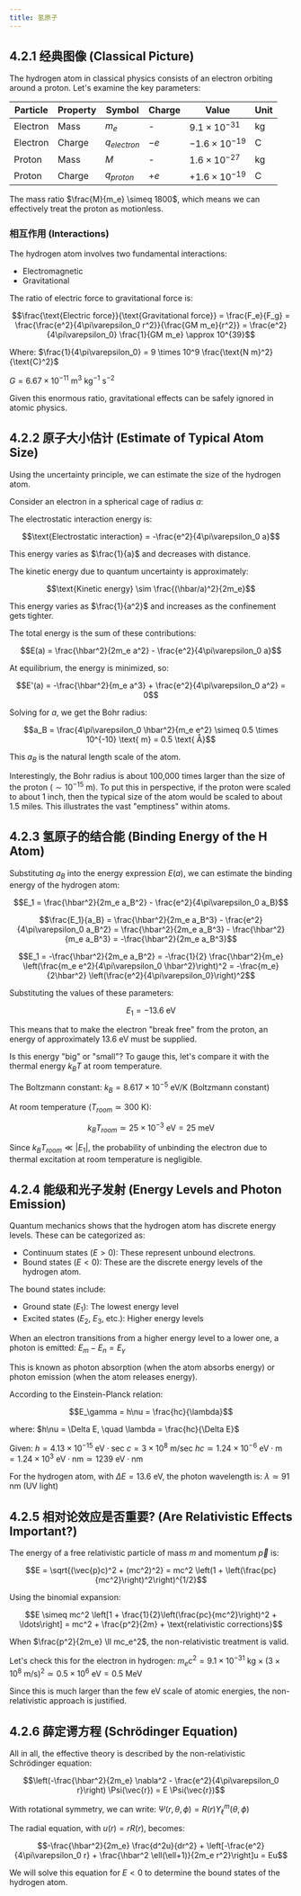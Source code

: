 ```yaml
---
title: 氢原子
---
```


## 4.2.1 经典图像 (Classical Picture)

The hydrogen atom in classical physics consists of an electron orbiting around a proton. Let's examine the key parameters:

| Particle | Property | Symbol         | Charge | Value                  | Unit |
| -------- | -------- | -------------- | ------ | ---------------------- | ---- |
| Electron | Mass     | $m_e$          | -      | $9.1 \times 10^{-31}$  | kg   |
| Electron | Charge   | $q_{electron}$ | $-e$   | $-1.6 \times 10^{-19}$ | C    |
| Proton   | Mass     | $M$            | -      | $1.6 \times 10^{-27}$  | kg   |
| Proton   | Charge   | $q_{proton}$   | $+e$   | $+1.6 \times 10^{-19}$ | C    |

The mass ratio $\frac{M}{m_e} \simeq 1800$, which means we can effectively treat the proton as motionless.

### 相互作用 (Interactions)

The hydrogen atom involves two fundamental interactions:
- Electromagnetic
- Gravitational

The ratio of electric force to gravitational force is:

$$\frac{\text{Electric force}}{\text{Gravitational force}} = \frac{F_e}{F_g} = \frac{\frac{e^2}{4\pi\varepsilon_0 r^2}}{\frac{GM m_e}{r^2}} = \frac{e^2}{4\pi\varepsilon_0} \frac{1}{GM m_e} \approx 10^{39}$$

Where:
$\frac{1}{4\pi\varepsilon_0} = 9 \times 10^9 \frac{\text{N m}^2}{\text{C}^2}$

$G = 6.67 \times 10^{-11} \text{ m}^3 \text{ kg}^{-1} \text{ s}^{-2}$

Given this enormous ratio, gravitational effects can be safely ignored in atomic physics.

## 4.2.2 原子大小估计 (Estimate of Typical Atom Size)

Using the uncertainty principle, we can estimate the size of the hydrogen atom.

Consider an electron in a spherical cage of radius $a$:

The electrostatic interaction energy is: 

$$\text{Electrostatic interaction} = -\frac{e^2}{4\pi\varepsilon_0 a}$$

This energy varies as $\frac{1}{a}$ and decreases with distance.

The kinetic energy due to quantum uncertainty is approximately:

$$\text{Kinetic energy} \sim \frac{(\hbar/a)^2}{2m_e}$$

This energy varies as $\frac{1}{a^2}$ and increases as the confinement gets tighter.

The total energy is the sum of these contributions:

$$E(a) = \frac{\hbar^2}{2m_e a^2} - \frac{e^2}{4\pi\varepsilon_0 a}$$

At equilibrium, the energy is minimized, so:

$$E'(a) = -\frac{\hbar^2}{m_e a^3} + \frac{e^2}{4\pi\varepsilon_0 a^2} = 0$$

Solving for $a$, we get the Bohr radius:

$$a_B = \frac{4\pi\varepsilon_0 \hbar^2}{m_e e^2} \simeq 0.5 \times 10^{-10} \text{ m} = 0.5 \text{ Å}$$

This $a_B$ is the natural length scale of the atom. 

Interestingly, the Bohr radius is about 100,000 times larger than the size of the proton ($\sim 10^{-15} \text{ m}$). To put this in perspective, if the proton were scaled to about 1 inch, then the typical size of the atom would be scaled to about 1.5 miles. This illustrates the vast "emptiness" within atoms.

## 4.2.3 氢原子的结合能 (Binding Energy of the H Atom)

Substituting $a_B$ into the energy expression $E(a)$, we can estimate the binding energy of the hydrogen atom:

$$E_1 = \frac{\hbar^2}{2m_e a_B^2} - \frac{e^2}{4\pi\varepsilon_0 a_B}$$

$$\frac{E_1}{a_B} = \frac{\hbar^2}{2m_e a_B^3} - \frac{e^2}{4\pi\varepsilon_0 a_B^2} = \frac{\hbar^2}{2m_e a_B^3} - \frac{\hbar^2}{m_e a_B^3} = -\frac{\hbar^2}{2m_e a_B^3}$$

$$E_1 = -\frac{\hbar^2}{2m_e a_B^2} = -\frac{1}{2} \frac{\hbar^2}{m_e} \left(\frac{m_e e^2}{4\pi\varepsilon_0 \hbar^2}\right)^2 = -\frac{m_e}{2\hbar^2} \left(\frac{e^2}{4\pi\varepsilon_0}\right)^2$$

Substituting the values of these parameters:

$$E_1 = -13.6 \text{ eV}$$

This means that to make the electron "break free" from the proton, an energy of approximately 13.6 eV must be supplied.

Is this energy "big" or "small"? To gauge this, let's compare it with the thermal energy $k_B T$ at room temperature.

The Boltzmann constant: $k_B = 8.617 \times 10^{-5} \text{ eV/K}$ (Boltzmann constant)

At room temperature ($T_{room} \simeq 300 \text{ K}$):

$$k_B T_{room} \simeq 25 \times 10^{-3} \text{ eV} = 25 \text{ meV}$$

Since $k_B T_{room} \ll |E_1|$, the probability of unbinding the electron due to thermal excitation at room temperature is negligible.

## 4.2.4 能级和光子发射 (Energy Levels and Photon Emission)

Quantum mechanics shows that the hydrogen atom has discrete energy levels. These can be categorized as:

- Continuum states ($E > 0$): These represent unbound electrons.
- Bound states ($E < 0$): These are the discrete energy levels of the hydrogen atom.

The bound states include:
- Ground state ($E_1$): The lowest energy level
- Excited states ($E_2$, $E_3$, etc.): Higher energy levels

When an electron transitions from a higher energy level to a lower one, a photon is emitted:
$E_m - E_n = E_\gamma$

This is known as photon absorption (when the atom absorbs energy) or photon emission (when the atom releases energy).

According to the Einstein-Planck relation:

$$E_\gamma = h\nu = \frac{hc}{\lambda}$$

where:
$h\nu = \Delta E, \quad \lambda = \frac{hc}{\Delta E}$

Given:
$h = 4.13 \times 10^{-15} \text{ eV} \cdot \text{sec}$
$c = 3 \times 10^8 \text{ m/sec}$
$hc \simeq 1.24 \times 10^{-6} \text{ eV} \cdot \text{m} = 1.24 \times 10^3 \text{ eV} \cdot \text{nm} \simeq 1239 \text{ eV} \cdot \text{nm}$

For the hydrogen atom, with $\Delta E = 13.6 \text{ eV}$, the photon wavelength is:
$\lambda \simeq 91 \text{ nm}$ (UV light)

## 4.2.5 相对论效应是否重要? (Are Relativistic Effects Important?)

The energy of a free relativistic particle of mass $m$ and momentum $\vec{p}$ is:

$$E = \sqrt{(\vec{p}c)^2 + (mc^2)^2} = mc^2 \left(1 + \left(\frac{pc}{mc^2}\right)^2\right)^{1/2}$$

Using the binomial expansion:

$$E \simeq mc^2 \left[1 + \frac{1}{2}\left(\frac{pc}{mc^2}\right)^2 + \ldots\right] = mc^2 + \frac{p^2}{2m} + \text{relativistic corrections}$$

When $\frac{p^2}{2m_e} \ll mc_e^2$, the non-relativistic treatment is valid.

Let's check this for the electron in hydrogen:
$m_e c^2 = 9.1 \times 10^{-31} \text{ kg} \times (3 \times 10^8 \text{ m/s})^2 \simeq 0.5 \times 10^6 \text{ eV} = 0.5 \text{ MeV}$

Since this is much larger than the few eV scale of atomic energies, the non-relativistic approach is justified.

## 4.2.6 薛定谔方程 (Schrödinger Equation)

All in all, the effective theory is described by the non-relativistic Schrödinger equation:

$$\left(-\frac{\hbar^2}{2m_e} \nabla^2 - \frac{e^2}{4\pi\varepsilon_0 r}\right) \Psi(\vec{r}) = E \Psi(\vec{r})$$

With rotational symmetry, we can write:
$\Psi(r,\theta,\phi) = R(r)Y_\ell^m(\theta,\phi)$

The radial equation, with $u(r) = r R(r)$, becomes:

$$-\frac{\hbar^2}{2m_e} \frac{d^2u}{dr^2} + \left[-\frac{e^2}{4\pi\varepsilon_0 r} + \frac{\hbar^2 \ell(\ell+1)}{2m_e r^2}\right]u = Eu$$

We will solve this equation for $E < 0$ to determine the bound states of the hydrogen atom.